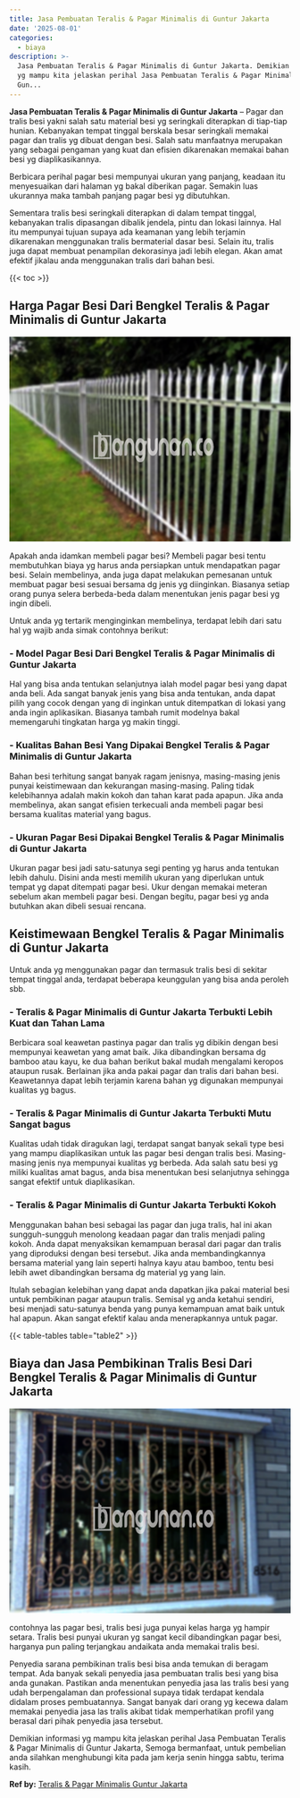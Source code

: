 ```yaml
---
title: Jasa Pembuatan Teralis & Pagar Minimalis di Guntur Jakarta
date: '2025-08-01'
categories:
  - biaya
description: >-
  Jasa Pembuatan Teralis & Pagar Minimalis di Guntur Jakarta. Demikian informasi
  yg mampu kita jelaskan perihal Jasa Pembuatan Teralis & Pagar Minimalis di
  Gun...
---
```


**Jasa Pembuatan Teralis & Pagar Minimalis di Guntur Jakarta** – Pagar dan tralis besi yakni salah satu material besi yg seringkali diterapkan di tiap-tiap hunian. Kebanyakan tempat tinggal berskala besar seringkali memakai pagar dan tralis yg dibuat dengan besi. Salah satu manfaatnya merupakan yang sebagai pengaman yang kuat dan efisien dikarenakan memakai bahan besi yg diaplikasikannya.

Berbicara perihal pagar besi mempunyai ukuran yang panjang, keadaan itu menyesuaikan dari halaman yg bakal diberikan pagar. Semakin luas ukurannya maka tambah panjang pagar besi yg dibutuhkan.

Sementara tralis besi seringkali diterapkan di dalam tempat tinggal, kebanyakan tralis dipasangan dibalik jendela, pintu dan lokasi lainnya. Hal itu mempunyai tujuan supaya ada keamanan yang lebih terjamin dikarenakan menggunakan tralis bermaterial dasar besi. Selain itu, tralis juga dapat membuat penampilan dekorasinya jadi lebih elegan. Akan amat efektif jikalau anda menggunakan tralis dari bahan besi.

{{< toc >}}

## Harga Pagar Besi Dari Bengkel Teralis & Pagar Minimalis di Guntur Jakarta

![Jasa Pembuatan Teralis & Pagar Minimalis di Guntur Jakarta](/images/pagar-minimalis-murah-34.png)

Apakah anda idamkan membeli pagar besi? Membeli pagar besi tentu membutuhkan biaya yg harus anda persiapkan untuk mendapatkan pagar besi. Selain membelinya, anda juga dapat melakukan pemesanan untuk membuat pagar besi sesuai bersama dg jenis yg diinginkan. Biasanya setiap orang punya selera berbeda-beda dalam menentukan jenis pagar besi yg ingin dibeli.

Untuk anda yg tertarik menginginkan membelinya, terdapat lebih dari satu hal yg wajib anda simak contohnya berikut:
### \- Model Pagar Besi Dari Bengkel Teralis & Pagar Minimalis di Guntur Jakarta

Hal yang bisa anda tentukan selanjutnya ialah model pagar besi yang dapat anda beli. Ada sangat banyak jenis yang bisa anda tentukan, anda dapat pilih yang cocok dengan yang di inginkan untuk ditempatkan di lokasi yang anda ingin aplikasikan. Biasanya tambah rumit modelnya bakal memengaruhi tingkatan harga yg makin tinggi.

### \- Kualitas Bahan Besi Yang Dipakai Bengkel Teralis & Pagar Minimalis di Guntur Jakarta

Bahan besi terhitung sangat banyak ragam jenisnya, masing-masing jenis punyai keistimewaan dan kekurangan masing-masing. Paling tidak kelebihannya adalah makin kokoh dan tahan karat pada apapun. Jika anda membelinya, akan sangat efisien terkecuali anda membeli pagar besi bersama kualitas material yang bagus.

### \- Ukuran Pagar Besi Dipakai Bengkel Teralis & Pagar Minimalis di Guntur Jakarta

Ukuran pagar besi jadi satu-satunya segi penting yg harus anda tentukan lebih dahulu. Disini anda mesti memilih ukuran yang diperlukan untuk tempat yg dapat ditempati pagar besi. Ukur dengan memakai meteran sebelum akan membeli pagar besi. Dengan begitu, pagar besi yg anda butuhkan akan dibeli sesuai rencana.

## Keistimewaan Bengkel Teralis & Pagar Minimalis di Guntur Jakarta

Untuk anda yg menggunakan pagar dan termasuk tralis besi di sekitar tempat tinggal anda, terdapat beberapa keunggulan yang bisa anda peroleh sbb.

### \- Teralis & Pagar Minimalis di Guntur Jakarta Terbukti Lebih Kuat dan Tahan Lama

Berbicara soal keawetan pastinya pagar dan tralis yg dibikin dengan besi mempunyai keawetan yang amat baik. Jika dibandingkan bersama dg bamboo atau kayu, ke dua bahan berikut bakal mudah mengalami keropos ataupun rusak. Berlainan jika anda pakai pagar dan tralis dari bahan besi. Keawetannya dapat lebih terjamin karena bahan yg digunakan mempunyai kualitas yg bagus.

### \- Teralis & Pagar Minimalis di Guntur Jakarta Terbukti Mutu Sangat bagus

Kualitas udah tidak diragukan lagi, terdapat sangat banyak sekali type besi yang mampu diaplikasikan untuk las pagar besi dengan tralis besi. Masing-masing jenis nya mempunyai kualitas yg berbeda. Ada salah satu besi yg miliki kualitas amat bagus, anda bisa menentukan besi selanjutnya sehingga sangat efektif untuk diaplikasikan.

### \- Teralis & Pagar Minimalis di Guntur Jakarta Terbukti Kokoh

Menggunakan bahan besi sebagai las pagar dan juga tralis, hal ini akan sungguh-sungguh menolong keadaan pagar dan tralis menjadi paling kokoh. Anda dapat menyaksikan kemampuan berasal dari pagar dan tralis yang diproduksi dengan besi tersebut. Jika anda membandingkannya bersama material yang lain seperti halnya kayu atau bamboo, tentu besi lebih awet dibandingkan bersama dg material yg yang lain.

Itulah sebagian kelebihan yang dapat anda dapatkan jika pakai material besi untuk pembikinan pagar ataupun tralis. Semisal yg anda ketahui sendiri, besi menjadi satu-satunya benda yang punya kemampuan amat baik untuk hal apapun. Akan sangat efektif kalau anda menerapkannya untuk pagar.

{{< table-tables table="table2" >}}

## Biaya dan Jasa Pembikinan Tralis Besi Dari Bengkel Teralis & Pagar Minimalis di Guntur Jakarta

![Jasa Pembuatan Teralis & Pagar Minimalis di Guntur Jakarta](/images/teralis-minimalis-murah-31.png)

contohnya las pagar besi, tralis besi juga punyai kelas harga yg hampir setara. Tralis besi punyai ukuran yg sangat kecil dibandingkan pagar besi, harganya pun paling terjangkau andaikata anda memakai tralis besi.

Penyedia sarana pembikinan tralis besi bisa anda temukan di beragam tempat. Ada banyak sekali penyedia jasa pembuatan tralis besi yang bisa anda gunakan. Pastikan anda menentukan penyedia jasa las tralis besi yang udah berpengalaman dan professional supaya tidak terdapat kendala didalam proses pembuatannya. Sangat banyak dari orang yg kecewa dalam memakai penyedia jasa las tralis akibat tidak memperhatikan profil yang berasal dari pihak penyedia jasa tersebut.

Demikian informasi yg mampu kita jelaskan perihal Jasa Pembuatan Teralis & Pagar Minimalis di Guntur Jakarta, Semoga bermanfaat, untuk pembelian anda silahkan menghubungi kita pada jam kerja senin hingga sabtu, terima kasih.

**Ref by:** [Teralis & Pagar Minimalis Guntur Jakarta](https://id.wikipedia.org/wiki/Teralis)
